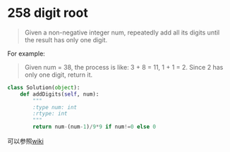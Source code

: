 # 258 digit root
>Given a non-negative integer num, repeatedly add all its digits until the result has only one digit.

For example:

>Given num = 38, the process is like: 3 + 8 = 11, 1 + 1 = 2. Since 2 has only one digit, return it.

```python
class Solution(object):
    def addDigits(self, num):
        """
        :type num: int
        :rtype: int
        """
        return num-(num-1)/9*9 if num!=0 else 0
```

可以参照[wiki](https://en.wikipedia.org/wiki/Digital_root)